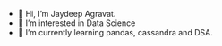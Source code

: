   -  👋 Hi, I’m Jaydeep Agravat.
  -  👀 I’m interested in Data Science
  -  🌱 I’m currently learning pandas, cassandra and DSA.
